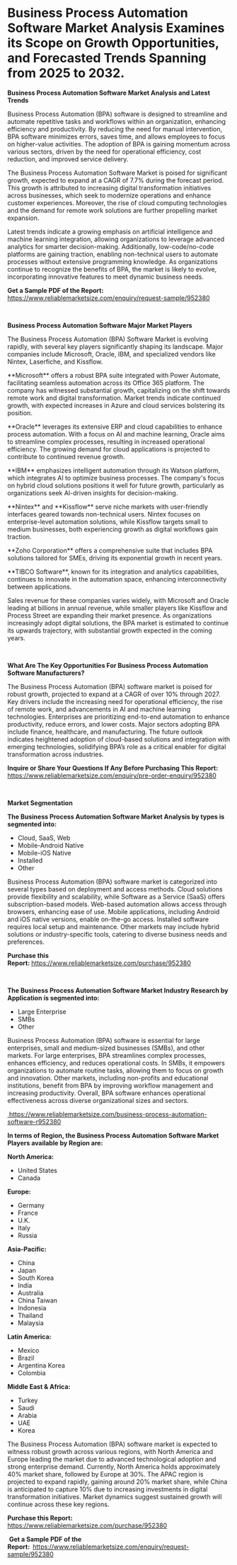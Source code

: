 <p><h1>Business Process Automation Software Market Analysis Examines its Scope on Growth Opportunities, and Forecasted Trends Spanning from 2025 to 2032.</h1></p><p><strong>Business Process Automation Software Market Analysis and Latest Trends</strong></p>
<p><p>Business Process Automation (BPA) software is designed to streamline and automate repetitive tasks and workflows within an organization, enhancing efficiency and productivity. By reducing the need for manual intervention, BPA software minimizes errors, saves time, and allows employees to focus on higher-value activities. The adoption of BPA is gaining momentum across various sectors, driven by the need for operational efficiency, cost reduction, and improved service delivery.</p><p>The Business Process Automation Software Market is poised for significant growth, expected to expand at a CAGR of 7.7% during the forecast period. This growth is attributed to increasing digital transformation initiatives across businesses, which seek to modernize operations and enhance customer experiences. Moreover, the rise of cloud computing technologies and the demand for remote work solutions are further propelling market expansion.</p><p>Latest trends indicate a growing emphasis on artificial intelligence and machine learning integration, allowing organizations to leverage advanced analytics for smarter decision-making. Additionally, low-code/no-code platforms are gaining traction, enabling non-technical users to automate processes without extensive programming knowledge. As organizations continue to recognize the benefits of BPA, the market is likely to evolve, incorporating innovative features to meet dynamic business needs.</p></p>
<p><strong>Get a Sample PDF of the Report:&nbsp;</strong> <a href="https://www.reliablemarketsize.com/enquiry/request-sample/952380?utm_campaign=2640&utm_medium=2&utm_source=Github&utm_content=ia&utm_term=17042025&utm_id=business-process-automation-software">https://www.reliablemarketsize.com/enquiry/request-sample/952380</a></p>
<p>&nbsp;</p>
<p><strong>Business Process Automation Software Major Market Players</strong></p>
<p><p>The Business Process Automation (BPA) Software Market is evolving rapidly, with several key players significantly shaping its landscape. Major companies include Microsoft, Oracle, IBM, and specialized vendors like Nintex, Laserfiche, and Kissflow.</p><p>**Microsoft** offers a robust BPA suite integrated with Power Automate, facilitating seamless automation across its Office 365 platform. The company has witnessed substantial growth, capitalizing on the shift towards remote work and digital transformation. Market trends indicate continued growth, with expected increases in Azure and cloud services bolstering its position.</p><p>**Oracle** leverages its extensive ERP and cloud capabilities to enhance process automation. With a focus on AI and machine learning, Oracle aims to streamline complex processes, resulting in increased operational efficiency. The growing demand for cloud applications is projected to contribute to continued revenue growth.</p><p>**IBM** emphasizes intelligent automation through its Watson platform, which integrates AI to optimize business processes. The company's focus on hybrid cloud solutions positions it well for future growth, particularly as organizations seek AI-driven insights for decision-making.</p><p>**Nintex** and **Kissflow** serve niche markets with user-friendly interfaces geared towards non-technical users. Nintex focuses on enterprise-level automation solutions, while Kissflow targets small to medium businesses, both experiencing growth as digital workflows gain traction.</p><p>**Zoho Corporation** offers a comprehensive suite that includes BPA solutions tailored for SMEs, driving its exponential growth in recent years. </p><p>**TIBCO Software**, known for its integration and analytics capabilities, continues to innovate in the automation space, enhancing interconnectivity between applications.</p><p>Sales revenue for these companies varies widely, with Microsoft and Oracle leading at billions in annual revenue, while smaller players like Kissflow and Process Street are expanding their market presence. As organizations increasingly adopt digital solutions, the BPA market is estimated to continue its upwards trajectory, with substantial growth expected in the coming years.</p></p>
<p>&nbsp;</p>
<p><strong>What Are The Key Opportunities For Business Process Automation Software Manufacturers?</strong></p>
<p><p>The Business Process Automation (BPA) software market is poised for robust growth, projected to expand at a CAGR of over 10% through 2027. Key drivers include the increasing need for operational efficiency, the rise of remote work, and advancements in AI and machine learning technologies. Enterprises are prioritizing end-to-end automation to enhance productivity, reduce errors, and lower costs. Major sectors adopting BPA include finance, healthcare, and manufacturing. The future outlook indicates heightened adoption of cloud-based solutions and integration with emerging technologies, solidifying BPA’s role as a critical enabler for digital transformation across industries.</p></p>
<p><strong>Inquire or Share Your Questions If Any Before Purchasing This Report:</strong> <a href="https://www.reliablemarketsize.com/enquiry/pre-order-enquiry/952380?utm_campaign=2640&utm_medium=2&utm_source=Github&utm_content=ia&utm_term=17042025&utm_id=business-process-automation-software">https://www.reliablemarketsize.com/enquiry/pre-order-enquiry/952380</a></p>
<p>&nbsp;</p>
<p><strong>Market Segmentation</strong></p>
<p><strong>The Business Process Automation Software Market Analysis by types is segmented into:</strong></p>
<p><ul><li>Cloud, SaaS, Web</li><li>Mobile-Android Native</li><li>Mobile-iOS Native</li><li>Installed</li><li>Other</li></ul></p>
<p><p>Business Process Automation (BPA) software market is categorized into several types based on deployment and access methods. Cloud solutions provide flexibility and scalability, while Software as a Service (SaaS) offers subscription-based models. Web-based automation allows access through browsers, enhancing ease of use. Mobile applications, including Android and iOS native versions, enable on-the-go access. Installed software requires local setup and maintenance. Other markets may include hybrid solutions or industry-specific tools, catering to diverse business needs and preferences.</p></p>
<p><strong>Purchase this Report:&nbsp;</strong><a href="https://www.reliablemarketsize.com/purchase/952380?utm_campaign=2640&utm_medium=2&utm_source=Github&utm_content=ia&utm_term=17042025&utm_id=business-process-automation-software">https://www.reliablemarketsize.com/purchase/952380</a></p>
<p>&nbsp;</p>
<p><strong>The Business Process Automation Software Market Industry Research by Application is segmented into:</strong></p>
<p><ul><li>Large Enterprise</li><li>SMBs</li><li>Other</li></ul></p>
<p><p>Business Process Automation (BPA) software is essential for large enterprises, small and medium-sized businesses (SMBs), and other markets. For large enterprises, BPA streamlines complex processes, enhances efficiency, and reduces operational costs. In SMBs, it empowers organizations to automate routine tasks, allowing them to focus on growth and innovation. Other markets, including non-profits and educational institutions, benefit from BPA by improving workflow management and increasing productivity. Overall, BPA software enhances operational effectiveness across diverse organizational sizes and sectors.</p></p>
<p><a href="https://www.reliablemarketsize.com/business-process-automation-software-r952380?utm_campaign=2640&utm_medium=2&utm_source=Github&utm_content=ia&utm_term=17042025&utm_id=business-process-automation-software">&nbsp;https://www.reliablemarketsize.com/business-process-automation-software-r952380</a></p>
<p><strong>In terms of Region, the Business Process Automation Software Market Players available by Region are:</strong></p>
<p>
    <p> <strong> North America: </strong>
        <ul>
            <li>United States</li>
            <li>Canada</li>
        </ul>
        </p> 
    <p> <strong> Europe: </strong>
        <ul>
            <li>Germany</li>
            <li>France</li>
            <li>U.K.</li>
            <li>Italy</li>
            <li>Russia</li>
        </ul>
        </p> 
    <p> <strong> Asia-Pacific: </strong>
        <ul>
            <li>China</li>
            <li>Japan</li>
            <li>South Korea</li>
            <li>India</li>
            <li>Australia</li>
            <li>China Taiwan</li>
            <li>Indonesia</li>
            <li>Thailand</li>
            <li>Malaysia</li>
        </ul>
        </p> 
    <p> <strong> Latin America: </strong>
        <ul>
            <li>Mexico</li>
            <li>Brazil</li>
            <li>Argentina Korea</li>
            <li>Colombia</li>
        </ul>
        </p> 
    <p> <strong> Middle East & Africa: </strong>
        <ul>
            <li>Turkey</li>
            <li>Saudi</li>
            <li>Arabia</li>
            <li>UAE</li>
            <li>Korea</li>
        </ul>
    </p>
    </p>
<p><p>The Business Process Automation (BPA) software market is expected to witness robust growth across various regions, with North America and Europe leading the market due to advanced technological adoption and strong enterprise demand. Currently, North America holds approximately 40% market share, followed by Europe at 30%. The APAC region is projected to expand rapidly, gaining around 20% market share, while China is anticipated to capture 10% due to increasing investments in digital transformation initiatives. Market dynamics suggest sustained growth will continue across these key regions.</p></p>
<p><strong>Purchase this Report: </strong><a href="https://www.reliablemarketsize.com/purchase/952380?utm_campaign=2640&utm_medium=2&utm_source=Github&utm_content=ia&utm_term=17042025&utm_id=business-process-automation-software">https://www.reliablemarketsize.com/purchase/952380</a></p>
<p>&nbsp;<strong>Get a Sample PDF of the Report:&nbsp;&nbsp;</strong><a href="https://www.reliablemarketsize.com/enquiry/request-sample/952380?utm_campaign=2640&utm_medium=2&utm_source=Github&utm_content=ia&utm_term=17042025&utm_id=business-process-automation-software">https://www.reliablemarketsize.com/enquiry/request-sample/952380</a></p>
<p><strong></strong></p>
<p><p></p><p></p><p></p></p>